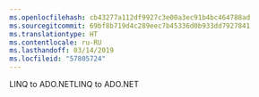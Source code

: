 ```yaml
---
ms.openlocfilehash: cb43277a112df9927c3e00a3ec91b4bc464788ad
ms.sourcegitcommit: 69bf8b719d4c289eec7b45336d0b933dd7927841
ms.translationtype: HT
ms.contentlocale: ru-RU
ms.lasthandoff: 03/14/2019
ms.locfileid: "57805724"
---
```

<span data-ttu-id="b20bf-101">LINQ to ADO.NET</span><span class="sxs-lookup"><span data-stu-id="b20bf-101">LINQ to ADO.NET</span></span>